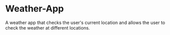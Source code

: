 # Weather-App
A weather app that checks the user's current location and allows the user to check the weather at different locations.
